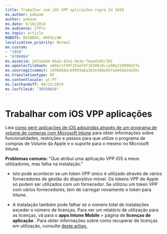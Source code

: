 ```yaml
---
title: Trabalhar com iOS VPP aplicações regra Id 1018
ms.author: pebaum
author: pebaum
ms.date: 9/10/2018
ms.audience: ITPro
ms.topic: article
ROBOTS: NOINDEX, NOFOLLOW
localization_priority: Normal
ms.custom:
- "1018"
- "6700004"
ms.assetid: 2e51ae64-8ba2-42e1-9e3e-f4aad102c391
ms.openlocfilehash: a0bbc1f49f251ef4f16300c8cca98e219008d17e
ms.sourcegitcommit: 1d98db8acb9959aba3b5e308a567ade6b62da56c
ms.translationtype: MT
ms.contentlocale: pt-PT
ms.lasthandoff: 08/22/2019
ms.locfileid: "36558016"
---
```

# <a name="working-with-ios-vpp-applications"></a>Trabalhar com iOS VPP aplicações

Leia [como gerir aplicações de iOS adquiridas através de um programa de volume de compras com Microsoft Intune](https://docs.microsoft.com/intune/vpp-apps-ios) para obter informações sobre funcionalidades, restrições e passos para que utilize o programa de compras de Volume da Apple e o suporte para o mesmo no Microsoft Intune.
  
 **Problemas comuns:** "Que atribuí uma aplicação VPP iOS a meus utilizadores, mas falha na instalação."
  
- Isto pode acontecer se um token VPP único é utilizado através de vários fornecedores de gestão do dispositivo móvel. Os tokens VPP de Apple só podem ser utilizados com um fornecedor. Se utilizou um token VPP com vários fornecedores, tem de carregar novamente o token para Intune.

- A instalação também pode falhar se o número total de instalações exceder o número de licenças. Para ver um relatório de utilização para as licenças, vá para o **apps Intune Mobile** \> página de **licenças de aplicação** . Para obter informações sobre como recuperar de licenças em utilização, consulte [deste artigo.](https://docs.microsoft.com/intune/vpp-apps-ios#revoking-app-licenses-and-deleting-tokens)
